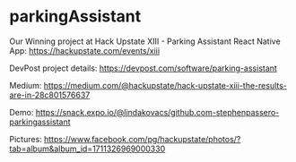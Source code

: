 # parkingAssistant

Our Winning project at Hack Upstate XIII - Parking Assistant React Native App: https://hackupstate.com/events/xiii

DevPost project details: https://devpost.com/software/parking-assistant

Medium: https://medium.com/@hackupstate/hack-upstate-xiii-the-results-are-in-28c801576637

Demo: https://snack.expo.io/@lindakovacs/github.com-stephenpassero-parkingassistant

Pictures: https://www.facebook.com/pg/hackupstate/photos/?tab=album&album_id=1711326969000330

